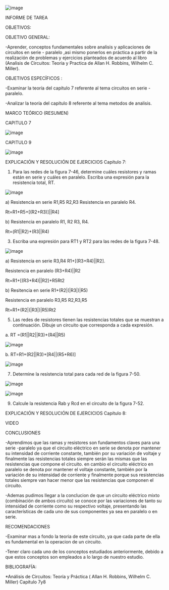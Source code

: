 ![image](https://user-images.githubusercontent.com/84587120/125338274-9c3d1800-e315-11eb-8bff-fcddd735119a.png)

INFORME DE TAREA

OBJETIVOS:

OBJETIVO GENERAL:

-Aprender, conceptos fundamentales sobre analisis y aplicaciones de circuitos en serie - paralelo ,asi mismo ponerlos en práctica a partir de la realización de problemas y ejercicios planteados de acuerdo al libro (Analisis de Circuitos: Teoria y Practica de Allan H. Robbins, Wilhelm C. Miller).

OBJETIVOS ESPECÍFICOS :

-Examinar la teoría del capítulo 7 referente al tema circuitos en serie - paralelo.

-Analizar la teoría del capítulo 8 referente al tema metodos de analisis.

MARCO TEÓRICO (RESUMEN)

CAPITULO 7

![image](https://user-images.githubusercontent.com/84427371/125336208-1cae4980-e313-11eb-9bc5-db68285d023d.png)

CAPITULO 9

![image](https://user-images.githubusercontent.com/84427371/125336356-4cf5e800-e313-11eb-9ea8-40ff2168e9b8.png)

EXPLICACIÓN Y RESOLUCIÓN DE EJERCICIOS Capítulo 7:

1. Para las redes de la figura 7-46, determine cuáles resistores y ramas están en serie y cuáles en paralelo. Escriba una expresión para la resistencia total, RT.

![image](https://user-images.githubusercontent.com/84587091/125366545-e3d69a80-e33b-11eb-8c1d-0ca86b376ea4.png)

a) Resistencia en serie R1,R5  R2,R3 Resistencia en paralelo R4.

Rt=R1+R5+[(R2+R3)]||R4]

b) Resistencia en paralelo R1, R2  R3, R4.

Rt=(R1||R2)+(R3||R4)

3. Escriba una expresión para RT1 y RT2 para las redes de la figura 7-48.

![image](https://user-images.githubusercontent.com/84587091/125366621-14b6cf80-e33c-11eb-8192-75f46dbe59f3.png)

a) Resistencia en serie R3,R4  R1+[(R3+R4)||R2].

Resistencia en paralelo (R3+R4)||R2

Rt=R1+[(R3+R4)||R2]+R5Rt2

b) Resitencia en serie R1+(R2|(|R3|)|R5)

Resistencia en paralelo R3,R5  R2,R3,R5

Rt=R1+(R2|(|R3|)|R5)Rt2

5. Las redes de resistores tienen las resistencias totales que se muestran a continuación. Dibuje un circuito que corresponda a cada expresión. 

a. RT =(R1||R2||R3)+(R4||R5)

![image](https://user-images.githubusercontent.com/84587091/125366747-5b0c2e80-e33c-11eb-887c-ff5ee9f307a6.png)

b. RT=R1+(R2||R3)+[R4||(R5+R6)]

![image](https://user-images.githubusercontent.com/84587091/125366783-6c553b00-e33c-11eb-91ec-bfdba6b6c01b.png)

7. Determine la resistencia total para cada red de la figura 7-50.

![image](https://user-images.githubusercontent.com/84587091/125366796-77a86680-e33c-11eb-9d29-066cd1821c3d.png)

![image](https://user-images.githubusercontent.com/84587091/125367039-01583400-e33d-11eb-8e8f-e597a0cebaf1.png)

9. Calcule la resistencia Rab y Rcd en el circuito de la figura 7-52.

EXPLICACIÓN Y RESOLUCIÓN DE EJERCICIOS Capítulo 8:

VIDEO 

CONCLUSIONES

-Aprendimos que las ramas y resistores son fundamentos claves para una serie -paralelo ya que el circuito eléctrico en serie se denota por mantener su intensidad de corriente constante, también por su variación de voltaje y finalmente las resistencias totales siempre serán las mismas que las resistencias que compone el circuito. en cambio el circuito eléctrico en paralelo se denota por mantener el voltaje constante, también por la variación de su intensidad de corriente y finalmente porque sus resistencias totales siempre van hacer menor que las resistencias que componen el circuito. 


-Ademas pudimos llegar a la conclucion de que un circuito eléctrico mixto (combinación de ambos circuito) se conoce por las variaciones de tanto su intensidad de corriente como su respectivo voltaje, presentando las características de cada uno de sus componentes ya sea en paralelo o en serie. 

RECOMENDACIONES

-Examinar mas a fondo la teoria de este circuito, ya que cada parte de ella es fundamental en la operacion de un circuito. 

-Tener claro cada uno de los conceptos estudiados anteriormente, debido a que estos conceptos son empleados a lo largo de nuestro estudio. 

BIBLIOGRAFÍA:

*Análisis de Circuitos: Teoría y Práctica ( Allan H. Robbins, Wilhelm C. Miller) Capítulo 7y8
